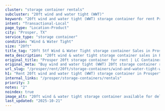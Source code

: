 ```yaml
---
cluster: "storage container rentals"
subcluster: "20ft wind and water tight (WWT)"
keyword: "20ft wind and water tight (WWT) storage container for rent Prosper, TX"
intent: "Transactional-Local"
page_type: "Location-Product"
city: "Prosper, TX"
service_type: "storage container"
condition: "Wind & Water Tight"
size: "20ft"
title_tag: "20ft 5tf Wind & Water Tight storage container Sales in Prosper | LC Container"
meta_description: "20ft wind & water tight storage container sales in Prosper. Fast delivery, competitive pricing. Serving storage containers area. Quote ID: OQ2. Call (214) 524-4168 for your free quote today."
original_title: "Prosper 20ft storage container for rent | LC Container"
original_meta: "Buy wind and water tight (WWT) 20ft storage container rent with local delivery in Prosper, TX. LC Container — local Since 2003. Request a fast quote today."
url_slug: "/prosper/rent/20ft/storage-containers/wind-and-water-tight-wwt"
h1: "Rent 20ft wind and water tight (WWT) storage container in Prosper"
internal_links: "/prosper/storage-containers/rentals"
priority: 3
notes: "2"
noindex: true
image_alt: "20ft wind & water tight storage container available for delivery in Prosper"
last_updated: "2025-10-21"
---
```


<!-- TODO: Add unique city/inventory copy, images, and internal links here. -->
